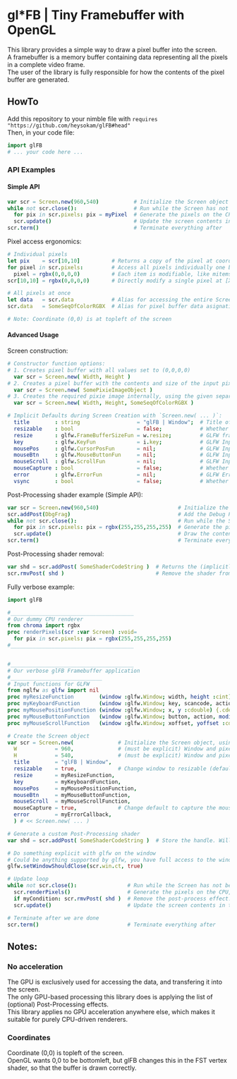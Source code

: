 # gl*FB | Tiny Framebuffer with OpenGL
This library provides a simple way to draw a pixel buffer into the screen.  
A framebuffer is a memory buffer containing data representing all the pixels in a complete video frame.  
The user of the library is fully responsible for how the contents of the pixel buffer are generated.  

## HowTo
Add this repository to your nimble file with `requires "https://github.com/heysokam/glFB#head"`  
Then, in your code file:  
```nim
import glFB
# ... your code here ... 
```
### API Examples
#### Simple API
```nim
var scr = Screen.new(960,540)           # Initialize the Screen object
while not scr.close():                  # Run while the Screen has not been marked for closing
  for pix in scr.pixels: pix = myPixel  # Generate the pixels on the CPU
  scr.update()                          # Update the screen contents in the GPU
scr.term()                              # Terminate everything after
```

Pixel access ergonomics:
```nim
# Individual pixels
let pix    = scr[10,10]          # Returns a copy of the pixel at coordinates [X,Y]
for pixel in scr.pixels:         # Access all pixels individually one by one
  pixel = rgbx(0,0,0,0)          # Each item is modifiable, like mitems
scr[10,10] = rgbx(0,0,0,0)       # Directly modify a single pixel at [X,Y]

# All pixels at once
let data   = scr.data            # Alias for accessing the entire Screen's pixel data
scr.data   = SomeSeqOfColorRGBX  # Alias for pixel buffer data asignation all at once (size must match)

# Note: Coordinate (0,0) is at topleft of the screen
```

#### Advanced Usage
Screen construction:  
```nim
# Constructor function options:  
# 1. Creates pixel buffer with all values set to (0,0,0,0)
  var scr = Screen.new( Width, Height )
# 2. Creates a pixel buffer with the contents and size of the input pixie.Image
  var scr = Screen.new( SomePixieImageObject )
# 3. Creates the required pixie image internally, using the given separate pixel buffer inputs
  var scr = Screen.new( Width, Height, SomeSeqOfColorRGBX )

# Implicit Defaults during Screen Creation with `Screen.new( ... )`:  
  title        : string                  = "glFB | Window";  # Title of the window
  resizable    : bool                    = false;            # Whether the window is allowed to be resized or not
  resize       : glfw.FrameBufferSizeFun = w.resize;         # GLFW framebuffer resize callback.  aka: glFB/window  proc resize() ...
  key          : glfw.KeyFun             = i.key;            # GLFW Input Keyboard callback.      aka: glFB/input   proc key() ...
  mousePos     : glfw.CursorPosFun       = nil;              # GLFW Input Mouse Position callback.
  mouseBtn     : glfw.MouseButtonFun     = nil;              # GLFW Input Mouse Button callback.
  mouseScroll  : glfw.ScrollFun          = nil;              # GLFW Input Mouse ScrollWheel callback.
  mouseCapture : bool                    = false;            # Whether to capture the mouse on window launch or not
  error        : glfw.ErrorFun           = nil;              # GLFW Error callback
  vsync        : bool                    = false;            # Whether vsync is active or not
```

Post-Processing shader example (Simple API):  
```nim
var scr = Screen.new(960,540)                         # Initialize the Screen
scr.addPost(DbgFrag)                                  # Add the Debug Post-Processing effect to the list
while not scr.close():                                # Run while the Screen has not been marked for closing
  for pix in scr.pixels: pix = rgbx(255,255,255,255)  # Generate the pixels on the CPU
  scr.update()                                        # Draw the contents (also applies all Post-Processing shaders)
scr.term()                                            # Terminate everything after
```

Post-Processing shader removal:  
```nim
var shd = scr.addPost( SomeShaderCodeString )  # Returns the (implicitly discarded) handle of the shader
scr.rmvPost( shd )                             # Remove the shader from the list with its handle id
```

Fully verbose example:  
```nim
import glFB

#_______________________________________
# Our dummy CPU renderer
from chroma import rgbx
proc renderPixels(scr :var Screen) :void=
  for pix in scr.pixels: pix = rgbx(255,255,255,255)
#_______________________________________


#_______________________________________
# Our verbose glFB Framebuffer application
#_____________________________
# Input functions for GLFW
from nglfw as glfw import nil
proc myResizeFunction        (window :glfw.Window; width, height :cint) {.cdecl.} = discard
proc myKeyboardFunction      (window :glfw.Window; key, scancode, action, modifiers :cint) {.cdecl.} = discard
proc myMousePositionFunction (window :glfw.Window; x, y :cdouble) {.cdecl.} = discard
proc myMouseButtonFunction   (window :glfw.Window; button, action, modifiers :cint) {.cdecl.} = discard
proc myMouseScrollFunction   (window :glfw.Window; xoffset, yoffset :cdouble) {.cdecl.} = discard

# Create the Screen object
var scr = Screen.new(              # Initialize the Screen object, using the (W,H) variant
  W            = 960,              # (must be explicit) Window and pixelbuffer initial width
  H            = 540,              # (must be explicit) Window and pixelbuffer initial height
  title        = "glFB | Window",
  resizable    = true,             # Change window to resizable (default false)
  resize       = myResizeFunction,
  key          = myKeyboardFunction,
  mousePos     = myMousePositionFunction,
  mouseBtn     = myMouseButtonFunction,
  mouseScroll  = myMouseScrollFunction,
  mouseCapture = true,             # Change default to capture the mouse (default false)
  error        = myErrorCallback,
  ) # << Screen.new( ... )

# Generate a custom Post-Processing shader
var shd = scr.addPost( SomeShaderCodeString )  # Store the handle. Will be removed later in the example, using a condition

# Do something explicit with glfw on the window
# Could be anything supported by glfw, you have full access to the window context
glfw.setWindowShouldClose(scr.win.ct, true)

# Update loop
while not scr.close():                # Run while the Screen has not been marked for closing
  scr.renderPixels()                  # Generate the pixels on the CPU, with the verbose example custom function
  if myCondition: scr.rmvPost( shd )  # Remove the post-process effect. Drawing will no longer trigger it
  scr.update()                        # Update the screen contents in the GPU

# Terminate after we are done
scr.term()                            # Terminate everything after
```

## Notes:
### No acceleration
The GPU is exclusively used for accessing the data, and transfering it into the screen.  
The only GPU-based processing this library does is applying the list of (optional) Post-Processing effects.  
This library applies no GPU acceleration anywhere else, which makes it suitable for purely CPU-driven renderers.  
### Coordinates
Coordinate (0,0) is topleft of the screen.  
OpenGL wants 0,0 to be bottomleft, but glFB changes this in the FST vertex shader, so that the buffer is drawn correctly.  

